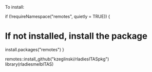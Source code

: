 To install:

if (!requireNamespace("remotes", quietly = TRUE)) {
  # If not installed, install the package
  install.packages("remotes")
}

remotes::install_github("kzeglinski/rladiesITASpkg")
library(rladiesmelbITAS)
